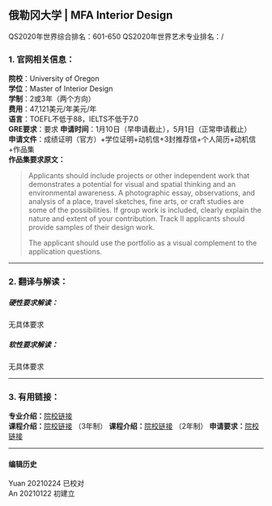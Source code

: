 ## 俄勒冈大学 | MFA Interior Design

QS2020年世界综合排名：601-650
QS2020年世界艺术专业排名：/


### 1. 官网相关信息：

**院校**：University of Oregon  
**学位**：Master of Interior Design  
**学制**：2或3年（两个方向）  
**费用**：47,121美元/年美元/年  
**语言**：TOEFL不低于88，IELTS不低于7.0  
**GRE要求**：要求
**申请时间**：1月10日（早申请截止），5月1日（正常申请截止）  
**申请文件**：成绩证明（官方）+学位证明+动机信+3封推荐信+个人简历+动机信+作品集  
**作品集要求原文：**   
> Applicants should include projects or other independent work that demonstrates a potential for visual and spatial thinking and an environmental awareness. A photographic essay, observations, and analysis of a place, travel sketches, fine arts, or craft studies are some of the possibilities. If group work is included, clearly explain the nature and extent of your contribution. Track II applicants should provide samples of their design work.
>
> The applicant should use the portfolio as a visual complement to the application questions.





---


### 2. 翻译与解读：

##### 硬性要求解读：
无具体要求

##### 软性要求解读：
无具体要求

---


### 3. 有用链接：

**专业介绍：**[院校链接](https://archenvironment.uoregon.edu/interior-architecture/graduate)  
**课程介绍：**[院校链接](https://archenvironment.uoregon.edu/interior-architecture/graduate/miarch1) （3年制）
**课程介绍：**[院校链接](https://archenvironment.uoregon.edu/interior-architecture/graduate/miarch2) （2年制）
**申请要求：**[院校链接](https://archenvironment.uoregon.edu/interior-architecture/apply/miarch)



---


#### 编辑历史
Yuan 20210224 已校对  
An 20210122 初建立
